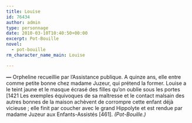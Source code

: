 ```yaml
---
title: Louise
id: 76434
author: admin
type: personnage
date: 2010-03-10T10:40:50+00:00
excerpt: Pot-Bouille
novel:
  - pot-bouille
rm_character_name_main: Louise

---
```

**—** Orpheline recueillie par l&rsquo;Assistance publique. A quinze ans, elle entre comme petite bonne chez madame Juzeur, qui prétend la former. Louise a le teint jaune et le masque écrasé des filles qu&rsquo;on oublie sous les portes [1421 Les exemples équivoques de sa maîtresse et le contact malsain des autres bonnes de la maison achèvent de corrompre cette enfant déjà vicieuse ; elle finit par coucher avec le grand Hippolyte et est rendue par madame Juzeur aux Enfants-Assistés [461]. _(Pot-Bouille.)_